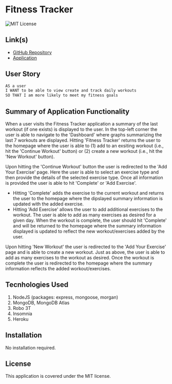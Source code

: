 # Fitness Tracker

![MIT License](https://img.shields.io/badge/License-MIT-yellow.svg)

## Link(s)

* [GitHub Repository](https://github.com/emangano2816/fitness_tracker)
* [Application](https://whispering-hamlet-69152.herokuapp.com/)

## User Story

```md
AS a user
I WANT to be able to view create and track daily workouts 
SO THAT I am more likely to meet my fitness goals
```

## Summary of Application Functionality
When a user visits the Fitness Tracker application a summary of the last workout (if one exists) is displayed to the user.  In the top-left corner the user is able to navigate to the 'Dashboard' where graphs summarizing the last 7 workouts are displayed.  Hitting 'Fitness Tracker' returns the user to the homepage where the user is able to (1) add to an exsiting workout (i.e., hit the 'Continue Workout' button) or (2) create a new workout (i.e., hit the 'New Workout' button).

Upon hitting the 'Continue Workout' button the user is redirected to the 'Add Your Exercise' page.  Here the user is able to select an exercise type and then provide the details of the selected exercise type.  Once all information is provided the user is able to hit 'Complete' or 'Add Exercise'.  
   * Hitting 'Complete' adds the exercise to the current workout and returns the user to the homepage where the dipslayed summary information is updated with the added exercise.
   * Hitting 'Add Exercise' allows the user to add additional exercises to the workout. The user is able to add as many exercises as desired for a given day. When the workout is complete, the user should hit 'Complete' and will be returned to the homepage where the summary information displayed is updated to reflect the new workout/exercises added by the user.

Upon hitting 'New Workout' the user is redirected to the 'Add Your Exercise' page and is able to create a new workout.  Just as above, the user is able to add as many exercises to the workout as desired.  Once the workout is complete the user is redirected to the homepage where the summary information reflects the added workout/exercises.
    
## Tecnhologies Used
1. NodeJS (packages: express, mongoose, morgan)
2. MongoDB, MongoDB Atlas
3. Robo 3T
4. Insomnia
5. Heroku

## Installation

No installation required.

## License

This application is covered under the MIT license.

